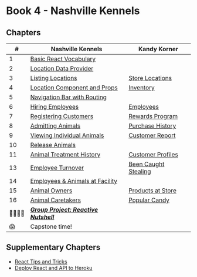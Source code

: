 # Book 4 - Nashville Kennels

## Chapters

| #  | Nashville Kennels | Kandy Korner |
|--|--|--|
| 1 | [Basic React Vocabulary](./chapters/REACT_BASICS.md) |  |
| 2 | [Location Data Provider](./chapters/DATA_PROVIDER.md) |  |
| 3 | [Listing Locations](./chapters/LIST_USECONTEXT.md) | [Store Locations](./chapters/KK_STORES.md) |
| 4 | [Location Component and Props](./chapters/PROPS.md) | [Inventory](./chapters/KK_INVENTORY.md) |
| 5 | [Navigation Bar with Routing](./chapters/ROUTING.md) |  |
| 6 | [Hiring Employees](./chapters/FORMS_USEREF.md) | [Employees](./chapters/KK_EMPLOYEES.md) |
| 7 | [Registering Customers](./chapters/AUTHENTICATION.md) | [Rewards Program](./chapters/KK_CUSTOMERS.md) |
| 8 | [Admitting Animals](./chapters/HOC_PROVIDER.md) | [Purchase History](./chapters/KK_PURCHASES.md) |
| 9 | [Viewing Individual Animals](./chapters/DYNAMIC_ROUTING.md) | [Customer Report](./chapters/KK_REPORT.md) |
| 10 | [Release Animals](./chapters/DELETE.md) |  |
| 11 | [Animal Treatment History](./chapters/EDIT.md) | [Customer Profiles](./chapters/KK_PROFILES.md) |
| 13 | [Employee Turnover](./chapters/DELETE.md) | [Been Caught Stealing](./chapters/KK_DELETE.md) |
| 14 | [Employees &amp; Animals at Facility](./chapters/FACILITY_PROVIDERS.md) |  |
| 15 | [Animal Owners](./chapters/ANIMAL_PROVIDERS.md) | [Products at Store](./chapters/KK_STORE_PROVIDERS.md) |
| 16 | [Animal Caretakers](./chapters/EMPLOYEE_PROVIDERS.md) | [Popular Candy](./chapters/KK_CANDY_PROVIDERS.md) |
| 👨‍👨‍👦‍👦 | [**_Group Project: Reactive Nutshell_**](./chapters/REACT_NUTSHELL.md) |  |
| 😱 | Capstone time! |  |


## Supplementary Chapters

* [React Tips and Tricks](./chapters/REACT_TIPS.md)
* [Deploy React and API to Heroku](./chapters/JSON_SERVER_HEROKU.md)
